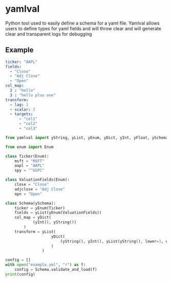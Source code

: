 # yamlval
Python tool used to easily define a schema for a yaml file. Yamlval allows users to define types for yaml fields and will throw clear and will generate clear and transparent logs for debugging

## Example
```yaml
ticker: "AAPL"
fields: 
  - "Close"
  - "Adj Close"
  - "Open"
col_map: 
  2 : "hello"
  3 : "hello plus one"
transform: 
  - lag: 1
  - scalar: 2
  - targets: 
      - "col1"
      - "col2"
      - "col3"
```

```python
from yamlval import yString, yList, yEnum, yDict, yInt, yFloat, ySchema

from enum import Enum

class Ticker(Enum):
    msft = "MSFT"
    aapl = "AAPL"
    spy = "^GSPC"

class ValuationFields(Enum):
    close = "Close"
    adjclose = "Adj Close"
    opn = "Open"

class Schema(ySchema):
    ticker = yEnum(Ticker)
    fields = yList(yEnum(ValuationFields))
    col_map = yDict(
            (yInt(), yString())
        )
    transform = yList(
                    yDict(
                        (yString(), yInt(), yList(yString(), lower=3, upper=3))
                    )
                )

config = []
with open("example.yml", "r") as f:
    config = Schema.validate_and_load(f)
print(config) 
```